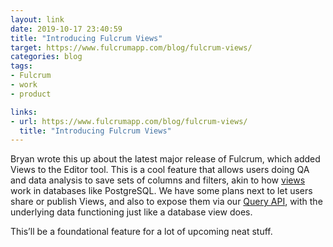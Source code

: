 ```yaml
---
layout: link
date: 2019-10-17 23:40:59
title: "Introducing Fulcrum Views"
target: https://www.fulcrumapp.com/blog/fulcrum-views/
categories: blog
tags:
- Fulcrum
- work
- product

links:
- url: https://www.fulcrumapp.com/blog/fulcrum-views/
  title: "Introducing Fulcrum Views"
---
```


Bryan wrote this up about the latest major release of Fulcrum, which added Views to the Editor tool. This is a cool feature that allows users doing QA and data analysis to save sets of columns and filters, akin to how [views](https://www.postgresql.org/docs/9.2/sql-createview.html "Postgres Views") work in databases like PostgreSQL. We have some plans next to let users share or publish Views, and also to expose them via our [Query API](https://learn.fulcrumapp.com/dev/query/intro "Query API"), with the underlying data functioning just like a database view does.

This’ll be a foundational feature for a lot of upcoming neat stuff.
